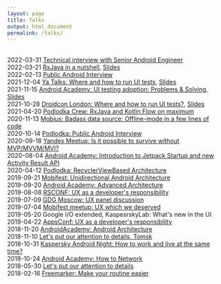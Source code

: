 ```yaml
---
layout: page
title: Talks
output: html_document
permalink: /talks/
---
```


<br>2022-03-31 [Technical interview with Senior Android Engineer](https://www.youtube.com/watch?v=ZuZ89Cfj_jQ)
<br>2022-03-21 [RxJava in a nutshell](https://www.youtube.com/watch?v=stO47lv6Yp0), [Slides](https://speakerdeck.com/nonews/rxjava-in-a-nutshell)
<br>2022-02-13 [Public Android Interview](https://www.youtube.com/watch?v=H-rGwemRl4A)
<br>2021-12-04 [Ya Talks: Where and how to run UI tests](https://www.youtube.com/watch?v=0AQlKbskhkM&t=4256s), [Slides](https://speakerdeck.com/nonews/gdie-i-kak-proghoniat-ui-tiesty)
<br>2021-11-15 [Android Academy: UI testing adoption: Problems & Solving](https://www.youtube.com/watch?v=6XW6T0QOPpc), [Slides](https://drive.google.com/drive/folders/1yy0moohPv2l1PE7wj5h_VodcbzURzW5h)
<br>2021-10-28 [Droidcon London: Where and how to run UI tests?](https://www.droidcon.com/2021/11/16/where-and-how-to-run-ui-tests/), [Slides](https://speakerdeck.com/nonews/where-and-how-to-run-ui-tests-droidcon-london-2021)
<br>2021-04-20 [Podlodka Crew: RxJava and Kotlin Flow on maximum](https://www.youtube.com/watch?v=rzWsDfOfBb0)
<br>2020-11-13 [Mobius: Badass data source: Offline-mode in a few lines of code](https://www.youtube.com/watch?v=PGbzchLBvL4)
<br>2020-10-14 [Podlodka: Public Android Interview](https://www.youtube.com/watch?v=31NpXIhEnHQ&list=PLNSmyatBJig7gbQrxxr7yaVJvYFegq3Fe&index=6&t=6s)
<br>2020-09-18 [Yandex Meetup: Is it possible to survive without MVP/MVVM/MVI?](https://www.youtube.com/watch?v=YwMdge6ze0s)
<br>2020-08-04 [Android Academy: Introduction to Jetpack Startup and new Activity Result API](https://www.youtube.com/watch?v=8hZLlXNZo_o)
<br>2020-04-12 [Podlodka: RecyclerViewBased Architecture](https://www.youtube.com/watch?v=PWpYBqr1u0w&list=PLNSmyatBJig5V7DxiS7gpomMO7mfwEo_B&index=11)
<br>2019-09-21 [Mobifest: Unidirectional Android Architecture](https://www.youtube.com/watch?v=IFj-ptrQ6ho&)
<br>2019-09-20 [Android Academy: Advanced Architecture](https://www.youtube.com/watch?v=in0FUAbYaIU&t=1s)
<br>2019-08-08 [RSCONF: UX as a developer's responsibility](https://www.youtube.com/watch?v=muqcNAVJuvc)
<br>2019-07-09 [GDG Moscow: UX panel discussion](https://www.youtube.com/watch?v=Xf1zLON2aKc)
<br>2019-07-04 [Mobifest meetup: UX which we deserved](https://team.cft.ru/events/120)
<br>2019-05-20 Google I/O extended, KaspesrskyLab: What's new in the UI
<br>2019-04-22 [AppsConf: UX as a developer's responsibility](https://www.youtube.com/watch?v=odD5C4F2vas&t=1s)
<br>2018-11-20 [AndroidAcademy: Android Architecture](https://www.youtube.com/watch?v=0sxsedFtqaw&list=PLjLCGE4bVpHChlptwNJW3is1lvO5wxFBu&index=10)
<br>2018-11-10 [Let's put our attention to details, Tomsk](https://www.youtube.com/watch?v=WI2MGdudN8A)
<br>2018-10-31 [Kaspersky Android Night: How to work and live at the same time?](https://www.youtube.com/watch?v=Gcdy0lvz4nY&t=8354s)
<br>2018-10-24 [Android Academy: How to Network](https://www.youtube.com/watch?v=IaPhFYx-3uU&)
<br>2018-05-30 [Let's put our attention to details](https://www.youtube.com/watch?v=B5ifTl1E1Sc)
<br>2018-02-16 [Freemarker: Make your routine easier](https://www.youtube.com/watch?v=H-gRJ3xsan0&t=45s)

